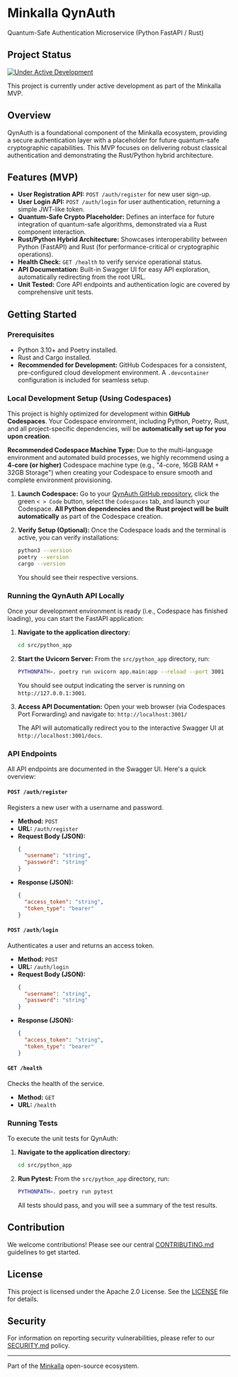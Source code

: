 # Minkalla QynAuth

Quantum-Safe Authentication Microservice (Python FastAPI / Rust)

## Project Status

[![Under Active Development](https://img.shields.io/badge/status-under%20active%20development-orange)](https://github.com/minkalla/qynauth)

This project is currently under active development as part of the Minkalla MVP.

## Overview

QynAuth is a foundational component of the Minkalla ecosystem, providing a secure authentication layer with a placeholder for future quantum-safe cryptographic capabilities. This MVP focuses on delivering robust classical authentication and demonstrating the Rust/Python hybrid architecture.

## Features (MVP)

* **User Registration API:** `POST /auth/register` for new user sign-up.
* **User Login API:** `POST /auth/login` for user authentication, returning a simple JWT-like token.
* **Quantum-Safe Crypto Placeholder:** Defines an interface for future integration of quantum-safe algorithms, demonstrated via a Rust component interaction.
* **Rust/Python Hybrid Architecture:** Showcases interoperability between Python (FastAPI) and Rust (for performance-critical or cryptographic operations).
* **Health Check:** `GET /health` to verify service operational status.
* **API Documentation:** Built-in Swagger UI for easy API exploration, automatically redirecting from the root URL.
* **Unit Tested:** Core API endpoints and authentication logic are covered by comprehensive unit tests.

## Getting Started

### Prerequisites

* Python 3.10+ and Poetry installed.
* Rust and Cargo installed.
* **Recommended for Development:** GitHub Codespaces for a consistent, pre-configured cloud development environment. A `.devcontainer` configuration is included for seamless setup.

### Local Development Setup (Using Codespaces)

This project is highly optimized for development within **GitHub Codespaces**. Your Codespace environment, including Python, Poetry, Rust, and all project-specific dependencies, will be **automatically set up for you upon creation**.

**Recommended Codespace Machine Type:**
Due to the multi-language environment and automated build processes, we highly recommend using a **4-core (or higher)** Codespace machine type (e.g., "4-core, 16GB RAM + 32GB Storage") when creating your Codespace to ensure smooth and complete environment provisioning.

1.  **Launch Codespace:**
    Go to your [QynAuth GitHub repository](https://github.com/minkalla/qynauth), click the green `< > Code` button, select the `Codespaces` tab, and launch your Codespace.
    **All Python dependencies and the Rust project will be built automatically** as part of the Codespace creation.

2.  **Verify Setup (Optional):**
    Once the Codespace loads and the terminal is active, you can verify installations:

    ```bash
    python3 --version
    poetry --version
    cargo --version
    ```
    You should see their respective versions.

### Running the QynAuth API Locally

Once your development environment is ready (i.e., Codespace has finished loading), you can start the FastAPI application:

1.  **Navigate to the application directory:**
    ```bash
    cd src/python_app
    ```

2.  **Start the Uvicorn Server:**
    From the `src/python_app` directory, run:
    ```bash
    PYTHONPATH=. poetry run uvicorn app.main:app --reload --port 3001
    ```
    You should see output indicating the server is running on `http://127.0.0.1:3001`.

3.  **Access API Documentation:**
    Open your web browser (via Codespaces Port Forwarding) and navigate to:
    `http://localhost:3001/`

    The API will automatically redirect you to the interactive Swagger UI at `http://localhost:3001/docs`.

### API Endpoints

All API endpoints are documented in the Swagger UI. Here's a quick overview:

#### `POST /auth/register`

Registers a new user with a username and password.

* **Method:** `POST`
* **URL:** `/auth/register`
* **Request Body (JSON):**
    ```json
    {
      "username": "string",
      "password": "string"
    }
    ```
* **Response (JSON):**
    ```json
    {
      "access_token": "string",
      "token_type": "bearer"
    }
    ```

#### `POST /auth/login`

Authenticates a user and returns an access token.

* **Method:** `POST`
* **URL:** `/auth/login`
* **Request Body (JSON):**
    ```json
    {
      "username": "string",
      "password": "string"
    }
    ```
* **Response (JSON):**
    ```json
    {
      "access_token": "string",
      "token_type": "bearer"
    }
    ```

#### `GET /health`

Checks the health of the service.

* **Method:** `GET`
* **URL:** `/health`

### Running Tests

To execute the unit tests for QynAuth:

1.  **Navigate to the application directory:**
    ```bash
    cd src/python_app
    ```

2.  **Run Pytest:**
    From the `src/python_app` directory, run:
    ```bash
    PYTHONPATH=. poetry run pytest
    ```
    All tests should pass, and you will see a summary of the test results.

## Contribution

We welcome contributions! Please see our central [CONTRIBUTING.md](../.github/CONTRIBUTING.md) guidelines to get started.

## License

This project is licensed under the Apache 2.0 License. See the [LICENSE](LICENSE) file for details.

## Security

For information on reporting security vulnerabilities, please refer to our [SECURITY.md](SECURITY.md) policy.

---

Part of the [Minkalla](https://github.com/minkalla) open-source ecosystem.